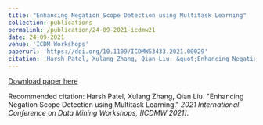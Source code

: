 ```yaml
---
title: "Enhancing Negation Scope Detection using Multitask Learning"
collection: publications
permalink: /publication/24-09-2021-icdmw21
date: 24-09-2021
venue: 'ICDM Workshops'
paperurl: 'https://doi.org/10.1109/ICDMW53433.2021.00029'
citation: 'Harsh Patel, Xulang Zhang, Qian Liu. &quot;Enhancing Negation Scope Detection using Multitask Learning.&quot; <i>2021 International Conference on Data Mining Workshops, [ICDMW 2021]</i>.'
---
```

[Download paper here](https://doi.org/10.1109/ICDMW53433.2021.00029)

Recommended citation: Harsh Patel, Xulang Zhang, Qian Liu. "Enhancing Negation Scope Detection using Multitask Learning." <i>2021 International Conference on Data Mining Workshops, [ICDMW 2021]</i>.